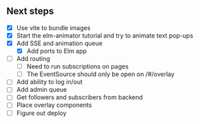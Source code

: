 Next steps
---

- [x] Use vite to bundle images
- [x] Start the elm-animator tutorial and try to animate text pop-ups
- [x] Add SSE and animation queue
  - [x] Add ports to Elm app
- [ ] Add routing
  - [ ] Need to run subscriptions on pages
  - [ ] The EventSource should only be open on /#/overlay
- [ ] Add ability to log in/out
- [ ] Add admin queue
- [ ] Get followers and subscribers from backend
- [ ] Place overlay components
- [ ] Figure out deploy
